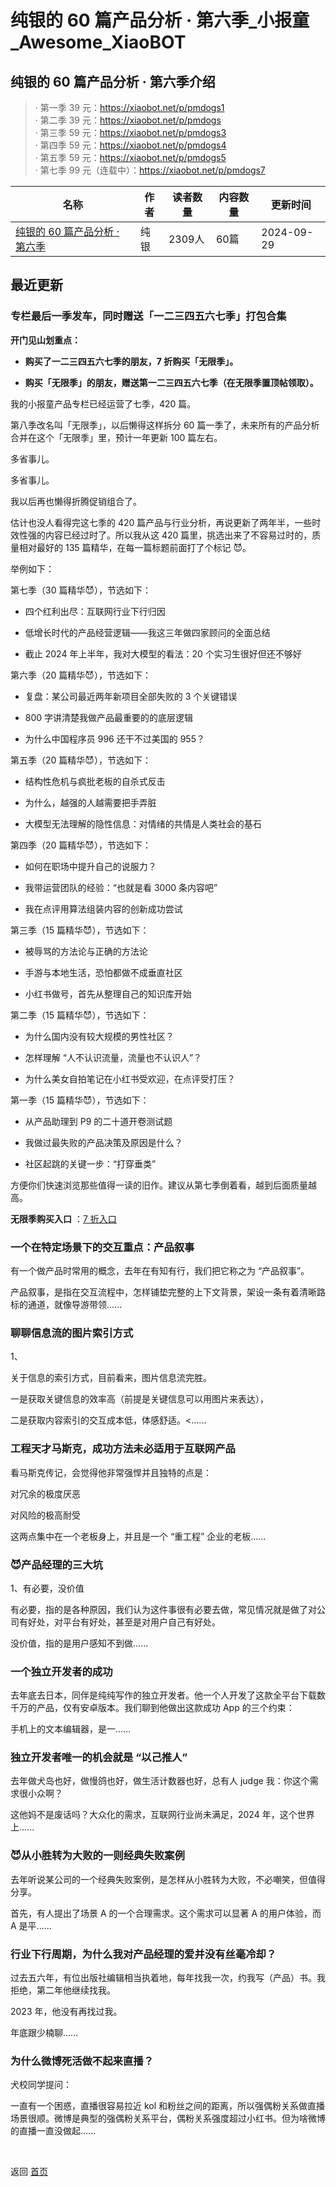 # 纯银的 60 篇产品分析 · 第六季_小报童_Awesome_XiaoBOT

## 纯银的 60 篇产品分析 · 第六季介绍
> · 第一季 39 元：https://xiaobot.net/p/pmdogs1    
· 第二季 39 元：https://xiaobot.net/p/pmdogs    
· 第三季 59 元：https://xiaobot.net/p/pmdogs3    
· 第四季 59 元：https://xiaobot.net/p/pmdogs4    
· 第五季 59 元：https://xiaobot.net/p/pmdogs5    
· 第七季 99 元（连载中）：https://xiaobot.net/p/pmdogs7  
  


|名称|作者|读者数量|内容数量|更新时间|
|---|---|---|---|---|
|[纯银的 60 篇产品分析 · 第六季](https://xiaobot.net/p/pmdogs6?refer=0b133df9-27dc-423b-8101-639049001c13)|纯银|2309人|60篇|2024-09-29|

## 最近更新
### 专栏最后一季发车，同时赠送「一二三四五六七季」打包合集

**开门见山划重点：**

  * **购买了一二三四五六七季的朋友，7 折购买「无限季」。**

  * **购买「无限季」的朋友，赠送第一二三四五六七季（在无限季置顶帖领取）。**

我的小报童产品专栏已经运营了七季，420 篇。

第八季改名叫「无限季」，以后懒得这样拆分 60 篇一季了，未来所有的产品分析合并在这个「无限季」里，预计一年更新 100 篇左右。

多省事儿。

多省事儿。

我以后再也懒得折腾促销组合了。

估计也没人看得完这七季的 420 篇产品与行业分析，再说更新了两年半，一些时效性强的内容已经过时了。所以我从这 420
篇里，挑选出来了不容易过时的，质量相对最好的 135 篇精华，在每一篇标题前面打了个标记 😈。

举例如下：

第七季（30 篇精华😈），节选如下：

  * 四个红利出尽：互联网行业下行归因

  * 低增长时代的产品经营逻辑——我这三年做四家顾问的全面总结

  * 截止 2024 年上半年，我对大模型的看法：20 个实习生很好但还不够好

第六季（20 篇精华😈），节选如下：

  * 复盘：某公司最近两年新项目全部失败的 3 个关键错误

  * 800 字讲清楚我做产品最重要的的底层逻辑

  * 为什么中国程序员 996 还干不过美国的 955？

第五季（20 篇精华😈），节选如下：

  * 结构性危机与疯批老板的自杀式反击

  * 为什么，越强的人越需要把手弄脏

  * 大模型无法理解的隐性信息：对情绪的共情是人类社会的基石

第四季（20 篇精华😈），节选如下：

  * 如何在职场中提升自己的说服力？

  * 我带运营团队的经验：“也就是看 3000 条内容吧”

  * 我在点评用算法组装内容的创新成功尝试

第三季（15 篇精华😈），节选如下：

  * 被辱骂的方法论与正确的方法论

  * 手游与本地生活，恐怕都做不成垂直社区

  * 小红书做号，首先从整理自己的知识库开始

第二季（15 篇精华😈），节选如下：

  * 为什么国内没有较大规模的男性社区？

  * 怎样理解 “人不认识流量，流量也不认识人”？

  * 为什么美女自拍笔记在小红书受欢迎，在点评受打压？

第一季（15 篇精华😈），节选如下：

  * 从产品助理到 P9 的二十道开卷测试题

  * 我做过最失败的产品决策及原因是什么？

  * 社区起跳的关键一步：“打穿垂类”

方便你们快速浏览那些值得一读的旧作。建议从第七季倒着看，越到后面质量越高。

**无限季购买入口** ：[7
折入口](https://xiaobot.net/coupon/430989c4-4740-48d0-af36-3dde0e7b0be4)

### 一个在特定场景下的交互重点：产品叙事

有一个做产品时常用的概念，去年在有知有行，我们把它称之为 “产品叙事”。

产品叙事，是指在交互流程中，怎样铺垫完整的上下文背景，架设一条有着清晰路标的通道，就像导游带领......

### 聊聊信息流的图片索引方式

1、

关于信息的索引方式，目前看来，图片信息流完胜。

一是获取关键信息的效率高（前提是关键信息可以用图片来表达），

二是获取内容索引的交互成本低，体感舒适。<......

### 工程天才马斯克，成功方法未必适用于互联网产品

看马斯克传记，会觉得他非常强悍并且独特的点是：

对冗余的极度厌恶

对风险的极高耐受

这两点集中在一个老板身上，并且是一个 “重工程” 企业的老板......

### 😈产品经理的三大坑

1、有必要，没价值

有必要，指的是各种原因，我们认为这件事很有必要去做，常见情况就是做了对公司有好处，对平台有好处，甚至是对用户自己有好处。

没价值，指的是用户感知不到做......

### 一个独立开发者的成功

去年底去日本，同伴是纯纯写作的独立开发者。他一个人开发了这款全平台下载数千万的产品，仅有安卓版本。我们聊到他做出这款成功 App 的三个约束：

手机上的文本编辑器，是一......

### 独立开发者唯一的机会就是 “以己推人”

去年做犬岛也好，做慢鸽也好，做生活计数器也好，总有人 judge 我：你这个需求很小众啊？

这他妈不是废话吗？大众化的需求，互联网行业尚未满足，2024 年，这个世界上......

### 😈从小胜转为大败的一则经典失败案例

去年听说某公司的一个经典失败案例，是怎样从小胜转为大败，不必嘲笑，但值得分享。

首先，有人提出了场景 A 的一个合理需求。这个需求可以显著 A 的用户体验，而 A 是平......

### 行业下行周期，为什么我对产品经理的爱并没有丝毫冷却？

过去五六年，有位出版社编辑相当执着地，每年找我一次，约我写（产品）书。我拒绝，第二年他继续找我。

2023 年，他没有再找过我。

年底跟少楠聊......

### 为什么微博死活做不起来直播？

犬校同学提问：

一直有一个困惑，直播很容易拉近 kol
和粉丝之间的距离，所以强偶粉关系做直播场景很顺。微博是典型的强偶粉关系平台，偶粉关系强度超过小红书。但为啥微博的直播一直没做起......


<a href="https://github.com/Reno9527/awesome-xiaobot" style="color: white; text-decoration: none;">awesome-xiaobot</a>

返回 [首页](../README.md)
